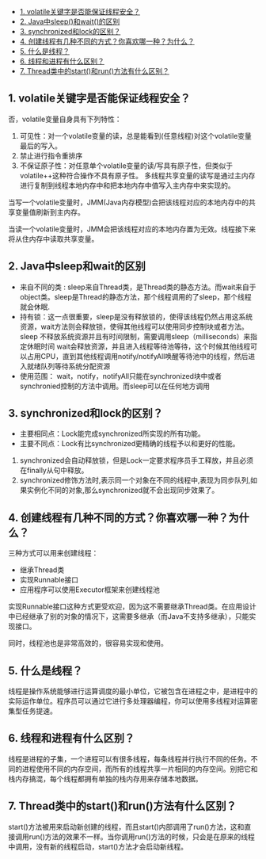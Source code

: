 - [1. volatile关键字是否能保证线程安全？](#1-volatile关键字是否能保证线程安全？)
- [2. Java中sleep()和wait()的区别](#2-Java中sleep和wait的区别)
- [3. synchronized和lock的区别？](#3-synchronized和lock的区别？)
- [4. 创建线程有几种不同的方式？你喜欢哪一种？为什么？](#4-创建线程有几种不同的方式？你喜欢哪一种？为什么？)
- [5. 什么是线程？](#5-什么是线程？)
- [6. 线程和进程有什么区别？](#6-线程和进程有什么区别？)
- [7. Thread类中的start()和run()方法有什么区别？](#7-Thread类中的start()和run()方法有什么区别？)
## 1. volatile关键字是否能保证线程安全？
否，volatile变量自身具有下列特性：
1. 可见性：对一个volatile变量的读，总是能看到(任意线程)对这个volatile变量最后的写入。
2. 禁止进行指令重排序
3. 不保证原子性：对任意单个volatile变量的读/写具有原子性，但类似于volatile++这种符合操作不具有原子性。 多线程共享变量的读写是通过主内存进行复制到线程本地内存中和把本地内存中值写入主内存中来实现的。

当写一个volatile变量时，JMM(Java内存模型)会把该线程对应的本地内存中的共享变量值刷新到主内存。

当读一个volatile变量时，JMM会把该线程对应的本地内存置为无效。线程接下来将从住内存中读取共享变量。
## 2. Java中sleep和wait的区别
- 来自不同的类 : sleep来自Thread类，是Thread类的静态方法。而wait来自于object类。sleep是Thread的静态方法，那个线程调用的了sleep，那个线程就会休眠.
- 持有锁：这一点很重要，sleep是没有释放锁的，使得该线程仍然占用这系统资源，wait方法则会释放锁，使得其他线程可以使用同步控制块或者方法。sleep 不释放系统资源并且有时间限制，需要调用sleep（milliseconds）来指定休眠时间 wait会释放资源，并且进入线程等待池等待，这个时候其他线程可以占用CPU，直到其他线程调用notify/notifyAll唤醒等待池中的线程，然后进入就绪队列等待系统分配资源
- 使用范围： wait，notify，notifyAll只能在synchronized块中或者synchronied控制的方法中调用。而sleep可以在任何地方调用
## 3. synchronized和lock的区别？
- 主要相同点：Lock能完成synchronized所实现的所有功能。
- 主要不同点：Lock有比synchronized更精确的线程予以和更好的性能。
1. synchronized会自动释放锁，但是Lock一定要求程序员手工释放，并且必须在finally从句中释放。
2. synchronized修饰方法时,表示同一个对象在不同的线程中,表现为同步队列,如果实例化不同的对象,那么synchronized就不会出现同步效果了。
## 4. 创建线程有几种不同的方式？你喜欢哪一种？为什么？
三种方式可以用来创建线程：
- 继承Thread类
- 实现Runnable接口
- 应用程序可以使用Executor框架来创建线程池

实现Runnable接口这种方式更受欢迎，因为这不需要继承Thread类。在应用设计中已经继承了别的对象的情况下，这需要多继承（而Java不支持多继承），只能实现接口。

同时，线程池也是非常高效的，很容易实现和使用。
## 5. 什么是线程？
线程是操作系统能够进行运算调度的最小单位，它被包含在进程之中，是进程中的实际运作单位。程序员可以通过它进行多处理器编程，你可以使用多线程对运算密集型任务提速。
## 6. 线程和进程有什么区别？
线程是进程的子集，一个进程可以有很多线程，每条线程并行执行不同的任务。不同的进程使用不同的内存空间，而所有的线程共享一片相同的内存空间。别把它和栈内存搞混，每个线程都拥有单独的栈内存用来存储本地数据。
## 7. Thread类中的start()和run()方法有什么区别？
start()方法被用来启动新创建的线程，而且start()内部调用了run()方法，这和直接调用run()方法的效果不一样。当你调用run()方法的时候，只会是在原来的线程中调用，没有新的线程启动，start()方法才会启动新线程。
